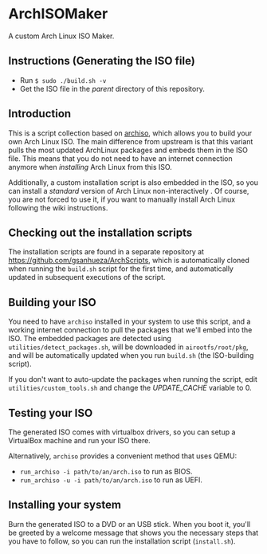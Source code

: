 # ArchISOMaker

A custom Arch Linux ISO Maker.

## Instructions (Generating the ISO file)

* Run `$ sudo ./build.sh -v`
* Get the ISO file in the *parent* directory of this repository.

## Introduction

This is a script collection based on [archiso](https://gitlab.archlinux.org/archlinux/archiso/), which allows you to build your own Arch Linux ISO. The main difference from upstream is that this variant pulls the most updated ArchLinux packages and embeds them in the ISO file. This means that you do not need to have an internet connection anymore when *installing* Arch Linux from this ISO.

Additionally, a custom installation script is also embedded in the ISO, so you can install a *standard* version of Arch Linux non-interactively . Of course, you are not forced to use it, if you want to manually install Arch Linux following the wiki instructions.

## Checking out the installation scripts

The installation scripts are found in a separate repository at https://github.com/gsanhueza/ArchScripts, which is automatically cloned when running the `build.sh` script for the first time, and automatically updated in subsequent executions of the script.

## Building your ISO

You need to have `archiso` installed in your system to use this script, and a working internet connection to pull the packages that we'll embed into the ISO. The embedded packages are detected using `utilities/detect_packages.sh`, will be downloaded in `airootfs/root/pkg`, and will be automatically updated when you run `build.sh` (the ISO-building script).

If you don't want to auto-update the packages when running the script, edit `utilities/custom_tools.sh` and change the *UPDATE_CACHE* variable to 0.

## Testing your ISO

The generated ISO comes with virtualbox drivers, so you can setup a VirtualBox machine and run your ISO there.

Alternatively, `archiso` provides a convenient method that uses QEMU:

- `run_archiso -i path/to/an/arch.iso` to run as BIOS.
- `run_archiso -u -i path/to/an/arch.iso` to run as UEFI.

## Installing your system

Burn the generated ISO to a DVD or an USB stick. When you boot it, you'll be greeted by a welcome message that shows you the necessary steps that you have to follow, so you can run the installation script (`install.sh`).
